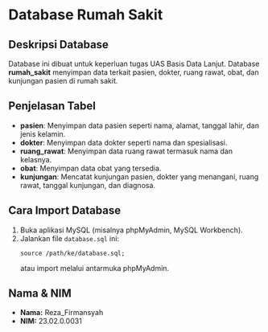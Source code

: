 
# Database Rumah Sakit

## Deskripsi Database
Database ini dibuat untuk keperluan tugas UAS Basis Data Lanjut. Database **rumah_sakit** menyimpan data terkait pasien, dokter, ruang rawat, obat, dan kunjungan pasien di rumah sakit.

## Penjelasan Tabel
- **pasien**: Menyimpan data pasien seperti nama, alamat, tanggal lahir, dan jenis kelamin.
- **dokter**: Menyimpan data dokter seperti nama dan spesialisasi.
- **ruang_rawat**: Menyimpan data ruang rawat termasuk nama dan kelasnya.
- **obat**: Menyimpan data obat yang tersedia.
- **kunjungan**: Mencatat kunjungan pasien, dokter yang menangani, ruang rawat, tanggal kunjungan, dan diagnosa.

## Cara Import Database
1. Buka aplikasi MySQL (misalnya phpMyAdmin, MySQL Workbench).
2. Jalankan file `database.sql` ini:
   ```
   source /path/ke/database.sql;
   ```
   atau import melalui antarmuka phpMyAdmin.

## Nama & NIM
- **Nama:** Reza_Firmansyah
- **NIM:** 23.02.0.0031

